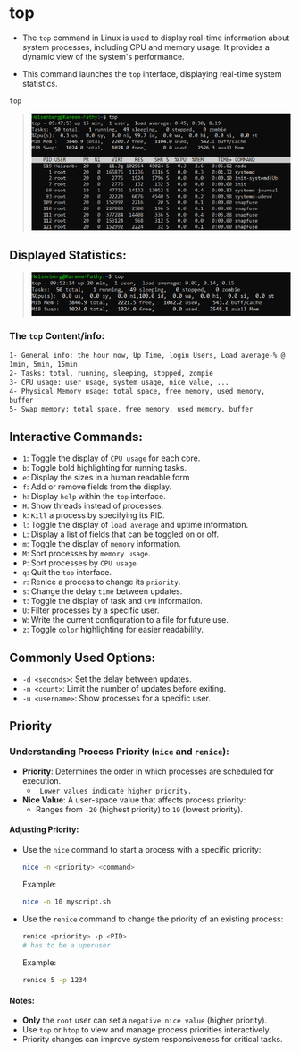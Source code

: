 # top
- The `top` command in Linux is used to display real-time information about system processes, including CPU and memory usage. It provides a dynamic view of the system's performance.

- This command launches the `top` interface, displaying real-time system statistics.

```bash
top
```
> ![alt text](image-101.png)

## Displayed Statistics:
> ![alt text](image-102.png)
### The `top` Content/info:
    1- General info: the hour now, Up Time, login Users, Load average-% @ 1min, 5min, 15min   
    2- Tasks: total, running, sleeping, stopped, zompie
    3- CPU usage: user usage, system usage, nice value, ...
    4- Physical Memory usage: total space, free memory, used memory, buffer 
    5- Swap memory: total space, free memory, used memory, buffer



## Interactive Commands:
- `1`: Toggle the display of `CPU usage` for each core.
- `b`: Toggle bold highlighting for running tasks.
- `e`: Display the sizes in a human readable form
- `f`: Add or remove fields from the display.
- `h`: Display `help` within the `top` interface.
- `H`: Show threads instead of processes.
- `k`: `Kill` a process by specifying its PID.
- `l`: Toggle the display of `load average` and uptime information.
- `L`: Display a list of fields that can be toggled on or off.
- `m`: Toggle the display of `memory` information.
- `M`: Sort processes by `memory usage`.
- `P`: Sort processes by `CPU usage`.
- `q`: Quit the `top` interface.
- `r`: Renice a process to change its `priority`.
- `s`: Change the delay `time` between updates.
- `t`: Toggle the display of task and `CPU` information.
- `U`: Filter processes by a specific user.
- `W`: Write the current configuration to a file for future use.
- `z`: Toggle `color` highlighting for easier readability.


## Commonly Used Options:
- `-d <seconds>`: Set the delay between updates.
- `-n <count>`: Limit the number of updates before exiting.
- `-u <username>`: Show processes for a specific user.

## Priority
### Understanding Process Priority (`nice` and `renice`):
- **Priority**: Determines the order in which processes are scheduled for execution.
    - ` Lower values indicate higher priority.`
- **Nice Value**: A user-space value that affects process priority:
    - Ranges from `-20` (highest priority) to `19` (lowest priority).

#### Adjusting Priority:
- Use the `nice` command to start a process with a specific priority:
    ```bash
    nice -n <priority> <command>
    ```
    Example:
    ```bash
    nice -n 10 myscript.sh
    ```

- Use the `renice` command to change the priority of an existing process:
    ```bash
    renice <priority> -p <PID>
    # has to be a uperuser
    ```
    Example:
    ```bash
    renice 5 -p 1234
    ```

#### Notes:
- **Only** the `root` user can set a `negative nice value` (higher priority).
- Use `top` or `htop` to view and manage process priorities interactively.
- Priority changes can improve system responsiveness for critical tasks.